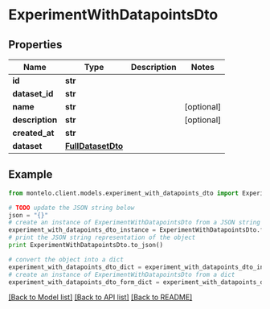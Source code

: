 # ExperimentWithDatapointsDto


## Properties

Name | Type | Description | Notes
------------ | ------------- | ------------- | -------------
**id** | **str** |  | 
**dataset_id** | **str** |  | 
**name** | **str** |  | [optional] 
**description** | **str** |  | [optional] 
**created_at** | **str** |  | 
**dataset** | [**FullDatasetDto**](FullDatasetDto.md) |  | 

## Example

```python
from montelo.client.models.experiment_with_datapoints_dto import ExperimentWithDatapointsDto

# TODO update the JSON string below
json = "{}"
# create an instance of ExperimentWithDatapointsDto from a JSON string
experiment_with_datapoints_dto_instance = ExperimentWithDatapointsDto.from_json(json)
# print the JSON string representation of the object
print ExperimentWithDatapointsDto.to_json()

# convert the object into a dict
experiment_with_datapoints_dto_dict = experiment_with_datapoints_dto_instance.to_dict()
# create an instance of ExperimentWithDatapointsDto from a dict
experiment_with_datapoints_dto_form_dict = experiment_with_datapoints_dto.from_dict(experiment_with_datapoints_dto_dict)
```
[[Back to Model list]](../README.md#documentation-for-models) [[Back to API list]](../README.md#documentation-for-api-endpoints) [[Back to README]](../README.md)



